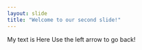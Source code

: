```yaml
---
layout: slide
title: "Welcome to our second slide!"
---
```

My text is Here
Use the left arrow to go back!
